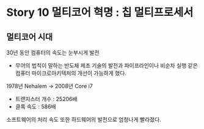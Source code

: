 # Story 10 멀티코어 혁명 : 칩 멀티프로세서
## 멀티코어 시대
30년 동안 컴퓨터의 속도는 눈부시게 발전
* 무어의 법칙이 말하는 반도체 제조 기술의 발전과 파이프라인이나 비순차 실행 같은 컴퓨터 마이크로아키텍처의 개선이 가능하게 했다.

1978년 Nehalem -> 2008년 Core i7
* 트랜지스터 개수 : 25206배
* 클록 속도 : 586배

소프트웨어의 처리 속도 또한 하드웨어의 발전으로 엄청나게 빨라졌다.


## 